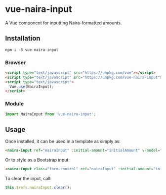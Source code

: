 # vue-naira-input

A Vue component for inputting Naira-formatted amounts.

## Installation

```js
npm i -S vue-naira-input
```

### Browser

```html
<script type="text/javascript" src="https://unpkg.com/vue"></script>
<script type="text/javascript" src="https://unpkg.com/vue-naira-input"></script>
<script type="text/javascript">
  Vue.use(NairaInput);
</script>
```

### Module

```js
import NairaInput from 'vue-naira-input';
```

## Usage

Once installed, it can be used in a template as simply as:

```html
<naira-input ref="nairaInput" :initial-amount="initialAmount" v-model="amount" />
```

Or to style as a Bootstrap input:

```html
<naira-input class="form-control" ref="nairaInput" :initial-amount="initialAmount" v-model="amount" />
```

To clear the input, call:
```js
this.$refs.nairaInput.clear();
```
